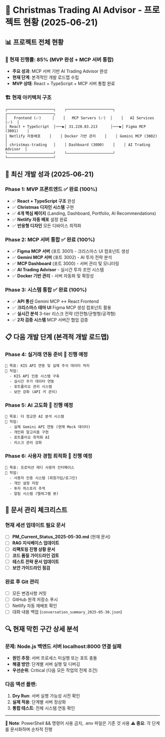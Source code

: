 # 🎄 Christmas Trading AI Advisor - 프로젝트 현황 (2025-06-21)

## 📊 **프로젝트 전체 현황**

### **🎯 현재 진행률**: 85% (MVP 완성 + MCP 서버 통합)
- **주요 성과**: MCP 서버 기반 AI Trading Advisor 완성
- **현재 단계**: 본격적인 개발 로드맵 수립
- **MVP 상태**: React + TypeScript + MCP 서버 통합 완료

### **🏗️ 현재 아키텍처 구조**
```
┌─────────────────────┐    ┌─────────────────────┐    ┌─────────────────────┐
│   Frontend (✅)     │    │   MCP Servers (✅)  │    │   AI Services (✅)  │
│ React + TypeScript  │───▶│ 31.220.83.213      │───▶│ Figma MCP (3001)    │
│ Netlify 자동배포    │    │ Docker 기반 관리    │    │ Gemini MCP (3002)   │
│ christmas-trading   │    │ Dashboard (3000)    │    │ AI Trading Advisor  │
└─────────────────────┘    └─────────────────────┘    └─────────────────────┘
```

## 🚀 **최신 개발 성과 (2025-06-21)**

### **Phase 1: MVP 프론트엔드** ✅ **완료 (100%)**
- ✅ **React + TypeScript 구조** 완성
- ✅ **Christmas 디자인 시스템** 구현
- ✅ **4개 핵심 페이지** (Landing, Dashboard, Portfolio, AI Recommendations)
- ✅ **Netlify 자동 배포** 설정 완료
- ✅ **반응형 디자인** 모든 디바이스 최적화

### **Phase 2: MCP 서버 통합** ✅ **완료 (100%)**
- ✅ **Figma MCP 서버** (포트 3001) - 크리스마스 UI 컴포넌트 생성
- ✅ **Gemini MCP 서버** (포트 3002) - AI 투자 전략 분석
- ✅ **MCP Dashboard** (포트 3000) - 서버 관리 및 모니터링
- ✅ **AI Trading Advisor** - 실시간 투자 조언 시스템
- ✅ **Docker 기반 관리** - 서버 자동화 및 확장성

### **Phase 3: 시스템 통합** ✅ **완료 (100%)**
- ✅ **API 통신** Gemini MCP ↔ React Frontend
- ✅ **크리스마스 테마 UI** Figma MCP 생성 컴포넌트 활용
- ✅ **실시간 분석** 3-tier 리스크 전략 (안전형/균형형/공격형)
- ✅ **2차 검증 시스템** MCP 서버간 협업 검증

## 📋 **다음 개발 단계 (본격적 개발 로드맵)**

### **Phase 4: 실거래 연동 준비** 🔄 **진행 예정**
```
🎯 목표: KIS API 연동 및 실제 주식 데이터 처리
📝 작업: 
  - KIS API 인증 시스템 구축
  - 실시간 주가 데이터 연동
  - 포트폴리오 관리 시스템
  - 보안 강화 (API 키 관리)
```

### **Phase 5: AI 고도화** 🔄 **진행 예정**
```
🎯 목표: 더 정교한 AI 분석 시스템
📝 작업:
  - 실제 Gemini API 연동 (현재 Mock 데이터)
  - 개인화 알고리즘 구현
  - 포트폴리오 최적화 AI
  - 리스크 관리 강화
```

### **Phase 6: 사용자 경험 최적화** 🔄 **진행 예정**
```
🎯 목표: 프로덕션 레디 사용자 인터페이스
📝 작업:
  - 사용자 인증 시스템 (회원가입/로그인)
  - 개인 설정 저장
  - 투자 히스토리 추적
  - 알림 시스템 (텔레그램 봇)
```

## 📁 **문서 관리 체크리스트**

### **현재 세션 업데이트 필요 문서**
- [ ] **PM_Current_Status_2025-05-30.md** (현재 문서)
- [ ] **RAG 지식베이스 업데이트**
- [ ] **리팩토링 진행 상황 문서**
- [ ] **코드 품질 가이드라인 검토**
- [ ] **테스트 전략 문서 업데이트**
- [ ] **보안 가이드라인 점검**

### **완료 후 Git 관리**
- [ ] 모든 변경사항 커밋
- [ ] GitHub 원격 저장소 푸시
- [ ] Netlify 자동 재배포 확인
- [ ] 대화 내용 백업 (`conversation_summary_2025-05-30.json`)

## 🔍 **현재 막힌 구간 상세 분석**

### **문제**: Node.js 백엔드 서버 localhost:8000 연결 실패
- **원인 추정**: 서버 프로세스 미실행 또는 포트 충돌
- **해결 방안**: 단계별 서버 실행 및 디버깅
- **우선순위**: Critical (다음 모든 작업의 전제 조건)

### **다음 액션 플랜**:
1. **Dry Run**: 서버 실행 가능성 사전 확인
2. **실제 적용**: 단계별 서버 정상화
3. **통합 테스트**: 전체 시스템 연동 확인

---

**📝 Note**: PowerShell && 명령어 사용 금지, .env 파일은 기존 것 사용
**⚠️ 중요**: 각 단계를 문서화하며 순차적 진행 